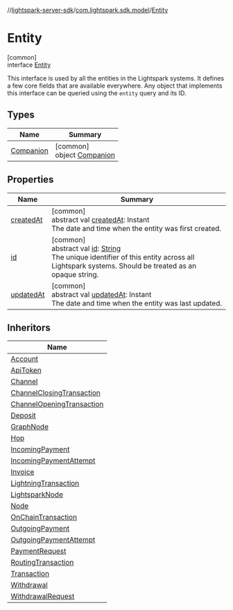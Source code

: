 //[lightspark-server-sdk](../../../index.md)/[com.lightspark.sdk.model](../index.md)/[Entity](index.md)

# Entity

[common]\
interface [Entity](index.md)

This interface is used by all the entities in the Lightspark systems. It defines a few core fields that are available everywhere. Any object that implements this interface can be queried using the `entity` query and its ID.

## Types

| Name | Summary |
|---|---|
| [Companion](-companion/index.md) | [common]<br>object [Companion](-companion/index.md) |

## Properties

| Name | Summary |
|---|---|
| [createdAt](created-at.md) | [common]<br>abstract val [createdAt](created-at.md): Instant<br>The date and time when the entity was first created. |
| [id](id.md) | [common]<br>abstract val [id](id.md): [String](https://kotlinlang.org/api/latest/jvm/stdlib/kotlin/-string/index.html)<br>The unique identifier of this entity across all Lightspark systems. Should be treated as an opaque string. |
| [updatedAt](updated-at.md) | [common]<br>abstract val [updatedAt](updated-at.md): Instant<br>The date and time when the entity was last updated. |

## Inheritors

| Name |
|---|
| [Account](../-account/index.md) |
| [ApiToken](../-api-token/index.md) |
| [Channel](../-channel/index.md) |
| [ChannelClosingTransaction](../-channel-closing-transaction/index.md) |
| [ChannelOpeningTransaction](../-channel-opening-transaction/index.md) |
| [Deposit](../-deposit/index.md) |
| [GraphNode](../-graph-node/index.md) |
| [Hop](../-hop/index.md) |
| [IncomingPayment](../-incoming-payment/index.md) |
| [IncomingPaymentAttempt](../-incoming-payment-attempt/index.md) |
| [Invoice](../-invoice/index.md) |
| [LightningTransaction](../-lightning-transaction/index.md) |
| [LightsparkNode](../-lightspark-node/index.md) |
| [Node](../-node/index.md) |
| [OnChainTransaction](../-on-chain-transaction/index.md) |
| [OutgoingPayment](../-outgoing-payment/index.md) |
| [OutgoingPaymentAttempt](../-outgoing-payment-attempt/index.md) |
| [PaymentRequest](../-payment-request/index.md) |
| [RoutingTransaction](../-routing-transaction/index.md) |
| [Transaction](../-transaction/index.md) |
| [Withdrawal](../-withdrawal/index.md) |
| [WithdrawalRequest](../-withdrawal-request/index.md) |
